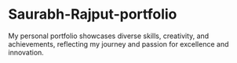 # Saurabh-Rajput-portfolio
My personal portfolio showcases diverse skills, creativity, and achievements, reflecting my journey and passion for excellence and innovation.
